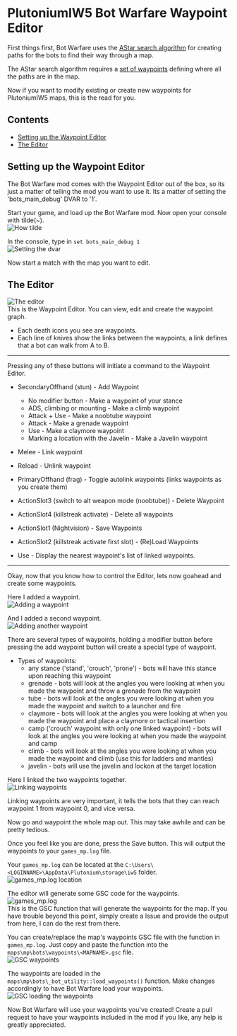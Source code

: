 # PlutoniumIW5 Bot Warfare Waypoint Editor
First things first, Bot Warfare uses the [AStar search algorithm](https://en.wikipedia.org/wiki/A*_search_algorithm) for creating paths for the bots to find their way through a map. 

The AStar search algorithm requires a [set of waypoints](https://en.wikipedia.org/wiki/Graph_(discrete_mathematics)) defining where all the paths are in the map.

Now if you want to modify existing or create new waypoints for PlutoniumIW5 maps, this is the read for you.

## Contents
- [Setting up the Waypoint Editor](#Setting-up-the-Waypoint-Editor)
- [The Editor](#The-Editor)

## Setting up the Waypoint Editor
The Bot Warfare mod comes with the Waypoint Editor out of the box, so its just a matter of telling the mod you want to use it. Its a matter of setting the 'bots_main_debug' DVAR to '1'.

Start your game, and load up the Bot Warfare mod. Now open your console with tilde(~).<br>
![How tilde](/raw/bw-assets/how-tilde.png)

In the console, type in ```set bots_main_debug 1```<br>
![Setting the dvar](/raw/bw-assets/wp-editor-debug-dvar.png)

Now start a match with the map you want to edit.

## The Editor
![The editor](/raw/bw-assets/wp-editor-0.png)<br>
This is the Waypoint Editor. You can view, edit and create the waypoint graph.
- Each death icons you see are waypoints.
- Each line of knives show the links between the waypoints, a link defines that a bot can walk from A to B.

---

Pressing any of these buttons will initiate a command to the Waypoint Editor.

- SecondaryOffhand (stun) - Add Waypoint
  - No modifier button - Make a waypoint of your stance
  - ADS, climbing or mounting - Make a climb waypoint
  - Attack + Use - Make a noobtube waypoint
  - Attack - Make a grenade waypoint
  - Use - Make a claymore waypoint
  - Marking a location with the Javelin - Make a Javelin waypoint

- Melee - Link waypoint

- Reload - Unlink waypoint

- PrimaryOffhand (frag) - Toggle autolink waypoints (links waypoints as you create them)

- ActionSlot3 (switch to alt weapon mode (noobtube)) - Delete Waypoint

- ActionSlot4 (killstreak activate) - Delete all waypoints

- ActionSlot1 (Nightvision) - Save Waypoints

- ActionSlot2 (killstreak activate first slot) - (Re)Load Waypoints

- Use - Display the nearest waypoint's list of linked waypoints.

---

Okay, now that you know how to control the Editor, lets now goahead and create some waypoints.

Here I added a waypoint.<br>
![Adding a waypoint](/raw/bw-assets/wp-editor-added.png)

And I added a second waypoint.<br>
![Adding another waypoint](/raw/bw-assets/wp-editor-added2.png)

There are several types of waypoints, holding a modifier button before pressing the add waypoint button will create a special type of waypoint.
- Types of waypoints:
  - any stance ('stand', 'crouch', 'prone') - bots will have this stance upon reaching this waypoint
  - grenade - bots will look at the angles you were looking at when you made the waypoint and throw a grenade from the waypoint
  - tube - bots will look at the angles you were looking at when you made the waypoint and switch to a launcher and fire
  - claymore - bots will look at the angles you were looking at when you made the waypoint and place a claymore or tactical insertion
  - camp ('crouch' waypoint with only one linked waypoint) - bots will look at the angles you were looking at when you made the waypoint and camp
  - climb - bots will look at the angles you were looking at when you made the waypoint and climb (use this for ladders and mantles)
  - javelin - bots will use the javelin and lockon at the target location

Here I linked the two waypoints together.<br>
![Linking waypoints](/raw/bw-assets/wp-editor-linked.png)

Linking waypoints are very important, it tells the bots that they can reach waypoint 1 from waypoint 0, and vice versa.

Now go and waypoint the whole map out. This may take awhile and can be pretty tedious.

Once you feel like you are done, press the Save button. This will output the waypoints to your `games_mp.log` file.

Your `games_mp.log` can be located at the `C:\Users\<LOGINNAME>\AppData\Plutonium\storage\iw5` folder.<br>
![games_mp.log location](/raw/bw-assets/wp-editor-gamesmp_loc.png)


The editor will generate some GSC code for the waypoints.<br>
![games_mp.log](/raw/bw-assets/wp-editor-gamesmp.png)<br>
This is the GSC function that will generate the waypoints for the map. If you have trouble beyond this point, simply create a Issue and provide the output from here, I can do the rest from there.

You can create/replace the map's waypoints GSC file with the function in `games_mp.log`. Just copy and paste the function into the `maps\mp\bots\waypoints\<MAPNAME>.gsc` file.<br>
![GSC waypoints](/raw/bw-assets/wp-editor-wps.png)


The waypoints are loaded in the `maps\mp\bots\_bot_utility::load_waypoints()` function. Make changes accordingly to have Bot Warfare load your waypoints.<br>
![GSC loading the waypoints](/raw/bw-assets/wp-editor-loadwps.png)


Now Bot Warfare will use your waypoints you've created! Create a pull request to have your waypoints included in the mod if you like, any help is greatly appreciated.
